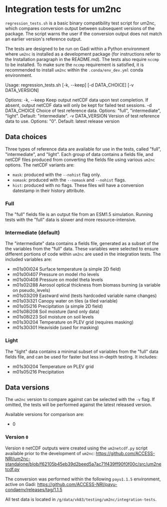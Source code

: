 # Integration tests for um2nc

`regression_tests.sh` is a basic binary compatibility test script for um2nc,
which compares conversion output between subsequent versions of the
package. The script warns the user if the conversion output does
not match an earlier version's reference output.

The tests are designed to be run on Gadi within a Python environment where `um2nc` is installed as a development package (for instructions refer to the Installation paragraph in the README.md).
The tests also require `nccmp` to be installed. 
To make sure the `nccmp` requirement is satisfied, it is recommended to install `um2nc` within the `.conda/env_dev.yml` conda environment.

Usage:
    regression_tests.sh [-k, --keep] [-d DATA_CHOICE] [-v DATA_VERSION]

Options:
    -k, --keep            Keep output netCDF data upon test completion. If absent, output
                          netCDF data will only be kept for failed test sessions.
    -d    DATA_CHOICE     Choice of test reference data.
                                            Options: "full", "intermediate", "light".
                                            Default: "intermediate".
    -v    DATA_VERSION    Version of test reference data to use.
                                            Options: "0".
                                            Default: latest release version

## Data choices
Three types of reference data are available for use in the tests, called "full",
"intermediate", and "light". Each group of data contains a fields file, and
netCDF files produced from converting the fields file using various `um2nc` options.
The netCDF variants are:
* `mask`: produced with the `--nohist` flag only.
* `nomask`: produced with the `--nomask` and `--nohist` flags.
* `hist`: produced with no flags. These files will have a conversion datestamp
in their history attribute.

### Full
The "full" fields file is an output file from an ESM1.5 simulation.
Running tests with the "full" data is slower and more resource-intensive.

### Intermediate (default)
The "intermediate" data contains a fields file, generated as a subset of the
the variables from the "full" data. These variables were selected to ensure
different portions of code within `um2nc` are used in the integration tests.
The included variables are:

* m01s00i024 Surface temperature (a simple 2D field)
* m01s00i407 Pressure on model rho levels
* m01s00i408 Pressure on model theta levels
* m01s02i288 Aerosol optical thickness from biomass burning (a variable on pseudo_levels)
* m01s03i209 Eastward wind (tests hardcoded variable name changes)
* m01s03i321 Canopy water on tiles (a tiled variable)
* m01s05i216 Precipitation (a simple 2D field)
* m01s08i208 Soil moisture (land only data)
* m01s08i223 Soil moisture on soil levels
* m01s30i204 Temperature on PLEV grid (requires masking)
* m01s30i301 Heaviside (used for masking)

### Light
The "light" data contains a minimal subset of variables from the "full" data
fields file, and can be used for faster but less in-depth testing. It includes:

* m01s30i204 Temperature on PLEV grid
* m01s05i216 Precipitation

## Data versions
The `um2nc` version to compare against can be selected with the `-v` flag.
If omitted, the tests will be performed against the latest released version.

Available versions for comparison are:
* 0

### Version `0`
Version `0` netCDF outputs were created using the `um2netcdf.py` script available
prior to the development of `um2nc`: https://github.com/ACCESS-NRI/um2nc-standalone/blob/f62105b45eb39d2beed5a7ac71f439ff90f0f00c/src/um2netcdf.py

The conversion was performed within the following `payu1.1.5` environment, active on Gadi:
https://github.com/ACCESS-NRI/payu-condaenv/releases/tag/1.1.5

All test data is located in `/g/data/vk83/testing/um2nc/integration-tests`.
